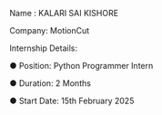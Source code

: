 Name : KALARI SAI KISHORE

Company: MotionCut

Internship Details:

● Position: Python Programmer Intern

● Duration: 2 Months

● Start Date: 15th February 2025

